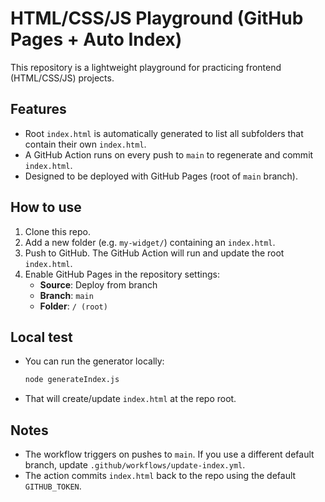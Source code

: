 # HTML/CSS/JS Playground (GitHub Pages + Auto Index)

This repository is a lightweight playground for practicing frontend (HTML/CSS/JS) projects.

## Features
- Root `index.html` is automatically generated to list all subfolders that contain their own `index.html`.
- A GitHub Action runs on every push to `main` to regenerate and commit `index.html`.
- Designed to be deployed with GitHub Pages (root of `main` branch).

## How to use
1. Clone this repo.
2. Add a new folder (e.g. `my-widget/`) containing an `index.html`.
3. Push to GitHub. The GitHub Action will run and update the root `index.html`.
4. Enable GitHub Pages in the repository settings:
   - **Source**: Deploy from branch
   - **Branch**: `main`
   - **Folder**: `/ (root)`

## Local test
- You can run the generator locally:
  ```bash
  node generateIndex.js
  ```
- That will create/update `index.html` at the repo root.

## Notes
- The workflow triggers on pushes to `main`. If you use a different default branch, update `.github/workflows/update-index.yml`.
- The action commits `index.html` back to the repo using the default `GITHUB_TOKEN`.
